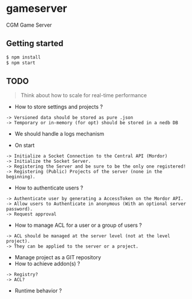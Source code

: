 # gameserver
CGM Game Server

## Getting started

```bash
$ npm install
$ npm start
```

## TODO

> Think about how to scale for real-time performance

- How to store settings and projects ?
```
-> Versioned data should be stored as pure .json
-> Temporary or in-memory (for opt) should be stored in a nedb DB
```

- We should handle a logs mechanism

- On start
```
-> Initialize a Socket Connection to the Central API (Mordor)
-> Initialize the Socket Server.
-> Registering the Server and be sure to be the only one registered!
-> Registering (Public) Projects of the server (none in the beginning).
```

- How to authenticate users ?
```
-> Authenticate user by generating a AccessToken on the Mordor API.
-> Allow users to Authenticate in anonymous (With an optional server password).
-> Request approval
```

- How to manage ACL for a user or a group of users ?
```
-> ACL should be managed at the server level (not at the level project).
-> They can be applied to the server or a project.
```

- Manage project as a GIT repository
- How to achieve addon(s) ?
```
-> Registry?
-> ACL?
```

- Runtime behavior ?
